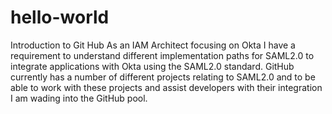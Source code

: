 # hello-world
Introduction to Git Hub
As an IAM Architect focusing on Okta I have a requirement to understand different implementation paths for SAML2.0 to integrate applications with Okta using the SAML2.0 standard. GitHub currently has a number of different projects relating to SAML2.0 and to be able to work with these projects and assist developers with their integration I am wading into the GitHub pool.
